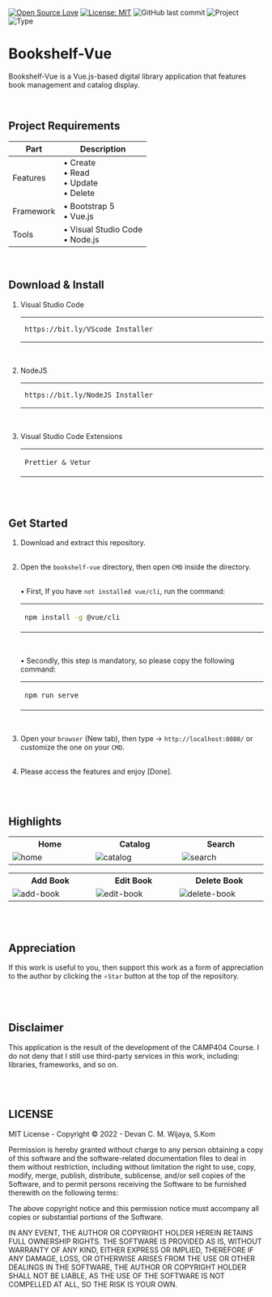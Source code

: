 [![Open Source Love](https://badges.frapsoft.com/os/v1/open-source.svg?style=flat)](https://github.com/ellerbrock/open-source-badges/)
[![License: MIT](https://img.shields.io/badge/License-MIT-blue.svg?logo=github&color=%23F7DF1E)](https://opensource.org/licenses/MIT)
![GitHub last commit](https://img.shields.io/github/last-commit/cakraawijaya/bookshelf-vue?logo=Codeforces&logoColor=white&color=%23F7DF1E)
![Project](https://img.shields.io/badge/Project-Website-light.svg?style=flat&logo=googlechrome&logoColor=white&color=%23F7DF1E)
![Type](https://img.shields.io/badge/Type-Course-light.svg?style=flat&logo=gitbook&logoColor=white&color=%23F7DF1E)

# Bookshelf-Vue
<p>Bookshelf-Vue is a Vue.js-based digital library application that features book management and catalog display.</p>

<br>

## Project Requirements
| Part | Description |
| --- | --- |
| Features | • Create<br>• Read<br>• Update<br>• Delete |
| Framework | • Bootstrap 5<br>• Vue.js |
| Tools | • Visual Studio Code<br>• Node.js |

<br>

## Download & Install
1. Visual Studio Code

   <table><tr><td width="810">
   
   ```
   https://bit.ly/VScode_Installer
   ```
   
   </td></tr></table><br>
   
2. NodeJS

   <table><tr><td width="810">
   
   ```
   https://bit.ly/NodeJS_Installer
   ```
   
   </td></tr></table><br>
   
3. Visual Studio Code Extensions

   <table><tr><td width="810">

   ``` Prettier & Vetur ```
   
   </td></tr></table>

<br><br>

## Get Started
1. Download and extract this repository.<br><br>
   
2. Open the ``` bookshelf-vue ``` directory, then open ``` CMD ``` inside the directory.<br><br>

   • First, If you have ``` not installed vue/cli ```, run the command:

   <table><tr><td width="810">

   ````bash
   npm install -g @vue/cli
   ````
   
   </td></tr></table><br>
   
   • Secondly, this step is mandatory, so please copy the following command:

   <table><tr><td width="810">

   ````bash
   npm run serve
   ````
   
   </td></tr></table><br>

3. Open your ``` browser ``` (New tab), then type -> ``` http://localhost:8080/ ``` or customize the one on your ``` CMD ```.<br><br>

4. Please access the features and enjoy [Done].

<br><br>

## Highlights
<table>
<tr>
<th width="280">Home</th>
<th width="280">Catalog</th>
<th width="280">Search</th>
</tr>
<tr>
<td><img src="documentation/Home.jpg" alt="home"></td>
<td><img src="documentation/Catalog.jpg" alt="catalog"></td>
<td><img src="documentation/Search.jpg" alt="search"></td>
</tr>
</table>
<table>
<tr>
<th width="280">Add Book</th>
<th width="280">Edit Book</th>
<th width="280">Delete Book</th>
</tr>
<tr>
<td><img src="documentation/Add Book.jpg" alt="add-book"></td>
<td><img src="documentation/Edit Book.jpg" alt="edit-book"></td>
<td><img src="documentation/Delete Book.jpg" alt="delete-book"></td>
</tr>
</table>

<br><br>

## Appreciation
If this work is useful to you, then support this work as a form of appreciation to the author by clicking the ``` ⭐Star ``` button at the top of the repository.

<br><br>

## Disclaimer
This application is the result of the development of the CAMP404 Course. I do not deny that I still use third-party services in this work, including: libraries, frameworks, and so on.

<br><br>

## LICENSE
MIT License - Copyright © 2022 - Devan C. M. Wijaya, S.Kom

Permission is hereby granted without charge to any person obtaining a copy of this software and the software-related documentation files to deal in them without restriction, including without limitation the right to use, copy, modify, merge, publish, distribute, sublicense, and/or sell copies of the Software, and to permit persons receiving the Software to be furnished therewith on the following terms:

The above copyright notice and this permission notice must accompany all copies or substantial portions of the Software.

IN ANY EVENT, THE AUTHOR OR COPYRIGHT HOLDER HEREIN RETAINS FULL OWNERSHIP RIGHTS. THE SOFTWARE IS PROVIDED AS IS, WITHOUT WARRANTY OF ANY KIND, EITHER EXPRESS OR IMPLIED, THEREFORE IF ANY DAMAGE, LOSS, OR OTHERWISE ARISES FROM THE USE OR OTHER DEALINGS IN THE SOFTWARE, THE AUTHOR OR COPYRIGHT HOLDER SHALL NOT BE LIABLE, AS THE USE OF THE SOFTWARE IS NOT COMPELLED AT ALL, SO THE RISK IS YOUR OWN.
